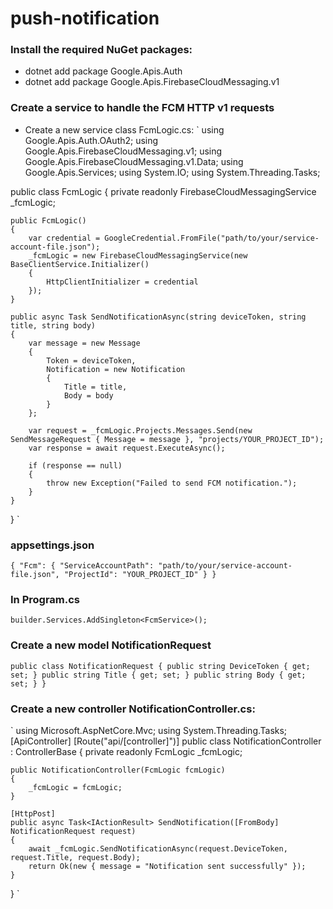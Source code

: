 # push-notification

### Install the required NuGet packages:
- dotnet add package Google.Apis.Auth
- dotnet add package Google.Apis.FirebaseCloudMessaging.v1
### Create a service to handle the FCM HTTP v1 requests
- Create a new service class FcmLogic.cs:
`
using Google.Apis.Auth.OAuth2;
using Google.Apis.FirebaseCloudMessaging.v1;
using Google.Apis.FirebaseCloudMessaging.v1.Data;
using Google.Apis.Services;
using System.IO;
using System.Threading.Tasks;

public class FcmLogic
{
    private readonly FirebaseCloudMessagingService _fcmLogic;

    public FcmLogic()
    {
        var credential = GoogleCredential.FromFile("path/to/your/service-account-file.json");
        _fcmLogic = new FirebaseCloudMessagingService(new BaseClientService.Initializer()
        {
            HttpClientInitializer = credential
        });
    }

    public async Task SendNotificationAsync(string deviceToken, string title, string body)
    {
        var message = new Message
        {
            Token = deviceToken,
            Notification = new Notification
            {
                Title = title,
                Body = body
            }
        };

        var request = _fcmLogic.Projects.Messages.Send(new SendMessageRequest { Message = message }, "projects/YOUR_PROJECT_ID");
        var response = await request.ExecuteAsync();

        if (response == null)
        {
            throw new Exception("Failed to send FCM notification.");
        }
    }
}
`
### appsettings.json
`
  {
  "Fcm": {
    "ServiceAccountPath": "path/to/your/service-account-file.json",
    "ProjectId": "YOUR_PROJECT_ID"
  }
}
`
### In Program.cs 
`
builder.Services.AddSingleton<FcmService>();
`
### Create a new model NotificationRequest
`
public class NotificationRequest
{
    public string DeviceToken { get; set; }
    public string Title { get; set; }
    public string Body { get; set; }
}
`
### Create a new controller NotificationController.cs:
`
using Microsoft.AspNetCore.Mvc;
using System.Threading.Tasks;
[ApiController]
[Route("api/[controller]")]
public class NotificationController : ControllerBase
{
    private readonly FcmLogic _fcmLogic;

    public NotificationController(FcmLogic fcmLogic)
    {
        _fcmLogic = fcmLogic;
    }

    [HttpPost]
    public async Task<IActionResult> SendNotification([FromBody] NotificationRequest request)
    {
        await _fcmLogic.SendNotificationAsync(request.DeviceToken, request.Title, request.Body);
        return Ok(new { message = "Notification sent successfully" });
    }
}
`
